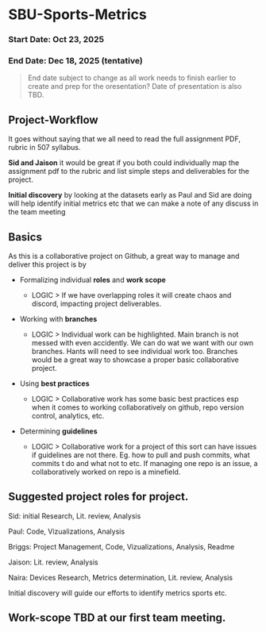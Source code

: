 # SBU-Sports-Metrics

### Start Date: Oct 23, 2025

### End Date: Dec 18, 2025 (tentative)

> End date subject to change as all work needs to finish earlier to create and prep for the oresentation? Date of presentation is also TBD.

## Project-Workflow

It goes without saying that we all need to read the full assignment PDF, rubric in 507 syllabus.

**Sid and Jaison** it would be great if you both could individually map the assignment pdf to the rubric and list simple steps and deliverables for the project.

**Initial discovery** by looking at the datasets early as Paul and Sid are doing will help identify initial metrics etc that we can make a note of any discuss in the team meeting 

## Basics

As this is a collaborative project on Github, a great way to manage and deliver this project is by 

- Formalizing individual **roles** and **work scope**
    - LOGIC > If we have overlapping roles it will create chaos and discord, impacting project deliverables.

- Working with **branches**
    - LOGIC > Individual work can be highlighted. Main branch is not messed with even accidently. We can do wat we want with our own branches. Hants will need to see individual work too. Branches would be a great way to showcase a proper basic collaborative project.

- Using **best practices** 
    - LOGIC > Collaborative work has some basic best practices esp when it comes to working collaboratively on github, repo version control, analytics, etc.

- Determining **guidelines**
    - LOGIC > Collaborative work for a project of this sort can have issues if guidelines are not there. Eg. how to pull and push commits, what commits t do and what not to etc. If managing one repo is an issue, a collaboratively worked on repo is a minefield.

## Suggested project roles for project.

Sid: initial Research, Lit. review, Analysis

Paul: Code, Vizualizations, Analysis

Briggs: Project Management, Code, Vizualizations, Analysis, Readme

Jaison: Lit. review, Analysis

Naira: Devices Research, Metrics determination, Lit. review, Analysis

Initial discovery will guide our efforts to identify metrics sports etc.

## Work-scope TBD at our first team meeting. 














